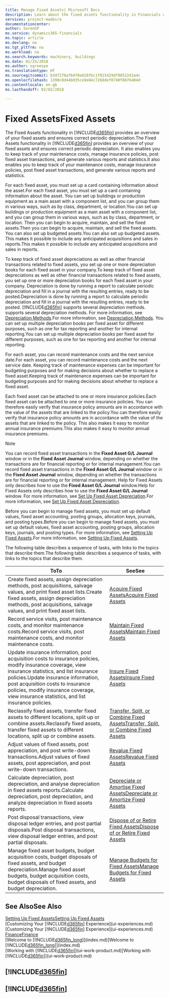 ```yaml
---
title: Manage Fixed Assets| Microsoft Docs
description: Learn about the fixed assets functionality in Financials and get an overview of how to work with fixed assets.
services: project-madeira
documentationcenter: 
author: SorenGP
ms.service: dynamics365-financials
ms.topic: article
ms.devlang: na
ms.tgt_pltfrm: na
ms.workload: na
ms.search.keywords: machinery, buildings
ms.date: 01/25/2018
ms.author: sgroespe
ms.translationtype: HT
ms.sourcegitcommit: b34f276a764f0e828fbc1f015429df9852242a4c
ms.openlocfilehash: 1398c8d44b035ce9e84c7268def8740f8876404d
ms.contentlocale: en-gb
ms.lasthandoff: 02/02/2018

---
```

# <a name="fixed-assets"></a><span data-ttu-id="dae9b-103">Fixed Assets</span><span class="sxs-lookup"><span data-stu-id="dae9b-103">Fixed Assets</span></span>
<span data-ttu-id="dae9b-104">The Fixed Assets functionality in [!INCLUDE[d365fin](includes/d365fin_md.md)] provides an overview of your fixed assets and ensures correct periodic depreciation.</span><span class="sxs-lookup"><span data-stu-id="dae9b-104">The Fixed Assets functionality in [!INCLUDE[d365fin](includes/d365fin_md.md)] provides an overview of your fixed assets and ensures correct periodic depreciation.</span></span> <span data-ttu-id="dae9b-105">It also enables you to keep track of your maintenance costs, manage insurance policies, post fixed asset transactions, and generate various reports and statistics.</span><span class="sxs-lookup"><span data-stu-id="dae9b-105">It also enables you to keep track of your maintenance costs, manage insurance policies, post fixed asset transactions, and generate various reports and statistics.</span></span>

<span data-ttu-id="dae9b-106">For each fixed asset, you must set up a card containing information about the asset.</span><span class="sxs-lookup"><span data-stu-id="dae9b-106">For each fixed asset, you must set up a card containing information about the asset.</span></span> <span data-ttu-id="dae9b-107">You can set up buildings or production equipment as a main asset with a component list, and you can group them in various ways, such as by class, department, or location.</span><span class="sxs-lookup"><span data-stu-id="dae9b-107">You can set up buildings or production equipment as a main asset with a component list, and you can group them in various ways, such as by class, department, or location.</span></span> <span data-ttu-id="dae9b-108">Then you can begin to acquire, maintain, and sell the fixed assets.</span><span class="sxs-lookup"><span data-stu-id="dae9b-108">Then you can begin to acquire, maintain, and sell the fixed assets.</span></span> <span data-ttu-id="dae9b-109">You can also set up budgeted assets.</span><span class="sxs-lookup"><span data-stu-id="dae9b-109">You can also set up budgeted assets.</span></span> <span data-ttu-id="dae9b-110">This makes it possible to include any anticipated acquisitions and sales in reports.</span><span class="sxs-lookup"><span data-stu-id="dae9b-110">This makes it possible to include any anticipated acquisitions and sales in reports.</span></span>

<span data-ttu-id="dae9b-111">To keep track of fixed asset depreciations as well as other financial transactions related to fixed assets, you set up one or more depreciation books for each fixed asset in your company.</span><span class="sxs-lookup"><span data-stu-id="dae9b-111">To keep track of fixed asset depreciations as well as other financial transactions related to fixed assets, you set up one or more depreciation books for each fixed asset in your company.</span></span> <span data-ttu-id="dae9b-112">Depreciation is done by running a report to calculate periodic depreciation and fill in a journal with the resulting entries, ready to be posted.</span><span class="sxs-lookup"><span data-stu-id="dae9b-112">Depreciation is done by running a report to calculate periodic depreciation and fill in a journal with the resulting entries, ready to be posted.</span></span> [!INCLUDE[d365fin](includes/d365fin_md.md)]<span data-ttu-id="dae9b-113"> supports several depreciation methods.</span><span class="sxs-lookup"><span data-stu-id="dae9b-113"> supports several depreciation methods.</span></span> <span data-ttu-id="dae9b-114">For more information, see [Depreciation Methods](fa-depreciation-methods.md).</span><span class="sxs-lookup"><span data-stu-id="dae9b-114">For more information, see [Depreciation Methods](fa-depreciation-methods.md).</span></span> <span data-ttu-id="dae9b-115">You can set up multiple depreciation books per fixed asset for different purposes, such as one for tax reporting and another for internal reporting.</span><span class="sxs-lookup"><span data-stu-id="dae9b-115">You can set up multiple depreciation books per fixed asset for different purposes, such as one for tax reporting and another for internal reporting.</span></span>

<span data-ttu-id="dae9b-116">For each asset, you can record maintenance costs and the next service date.</span><span class="sxs-lookup"><span data-stu-id="dae9b-116">For each asset, you can record maintenance costs and the next service date.</span></span> <span data-ttu-id="dae9b-117">Keeping track of maintenance expenses can be important for budgeting purposes and for making decisions about whether to replace a fixed asset.</span><span class="sxs-lookup"><span data-stu-id="dae9b-117">Keeping track of maintenance expenses can be important for budgeting purposes and for making decisions about whether to replace a fixed asset.</span></span>

<span data-ttu-id="dae9b-118">Each fixed asset can be attached to one or more insurance policies.</span><span class="sxs-lookup"><span data-stu-id="dae9b-118">Each fixed asset can be attached to one or more insurance policies.</span></span> <span data-ttu-id="dae9b-119">You can therefore easily verify that insurance policy amounts are in accordance with the value of the assets that are linked to the policy.</span><span class="sxs-lookup"><span data-stu-id="dae9b-119">You can therefore easily verify that insurance policy amounts are in accordance with the value of the assets that are linked to the policy.</span></span> <span data-ttu-id="dae9b-120">This also makes it easy to monitor annual insurance premiums.</span><span class="sxs-lookup"><span data-stu-id="dae9b-120">This also makes it easy to monitor annual insurance premiums.</span></span>

> [!NOTE]  
>   <span data-ttu-id="dae9b-121">You can record fixed asset transactions in the **Fixed Asset G/L Journal** window or in the **Fixed Asset Journal** window, depending on whether the transactions are for financial reporting or for internal management.</span><span class="sxs-lookup"><span data-stu-id="dae9b-121">You can record fixed asset transactions in the **Fixed Asset G/L Journal** window or in the **Fixed Asset Journal** window, depending on whether the transactions are for financial reporting or for internal management.</span></span> <span data-ttu-id="dae9b-122">Help for Fixed Assets only describes how to use the **Fixed Asset G/L Journal** window.</span><span class="sxs-lookup"><span data-stu-id="dae9b-122">Help for Fixed Assets only describes how to use the **Fixed Asset G/L Journal** window.</span></span> <span data-ttu-id="dae9b-123">For more information, see [Set Up Fixed Asset Depreciation](fa-how-setup-depreciation.md).</span><span class="sxs-lookup"><span data-stu-id="dae9b-123">For more information, see [Set Up Fixed Asset Depreciation](fa-how-setup-depreciation.md).</span></span>

<span data-ttu-id="dae9b-124">Before you can begin to manage fixed assets, you must set up default values, fixed asset accounting, posting groups, allocation keys, journals, and posting types.</span><span class="sxs-lookup"><span data-stu-id="dae9b-124">Before you can begin to manage fixed assets, you must set up default values, fixed asset accounting, posting groups, allocation keys, journals, and posting types.</span></span> <span data-ttu-id="dae9b-125">For more information, see [Setting Up Fixed Assets](fa-setup.md).</span><span class="sxs-lookup"><span data-stu-id="dae9b-125">For more information, see [Setting Up Fixed Assets](fa-setup.md).</span></span>

<span data-ttu-id="dae9b-126">The following table describes a sequence of tasks, with links to the topics that describe them.</span><span class="sxs-lookup"><span data-stu-id="dae9b-126">The following table describes a sequence of tasks, with links to the topics that describe them.</span></span>

| <span data-ttu-id="dae9b-127">To</span><span class="sxs-lookup"><span data-stu-id="dae9b-127">To</span></span> | <span data-ttu-id="dae9b-128">See</span><span class="sxs-lookup"><span data-stu-id="dae9b-128">See</span></span> |
| --- | --- |
| <span data-ttu-id="dae9b-129">Create fixed assets, assign depreciation methods, post acquisitions, salvage values, and print fixed asset lists.</span><span class="sxs-lookup"><span data-stu-id="dae9b-129">Create fixed assets, assign depreciation methods, post acquisitions, salvage values, and print fixed asset lists.</span></span> |[<span data-ttu-id="dae9b-130">Acquire Fixed Assets</span><span class="sxs-lookup"><span data-stu-id="dae9b-130">Acquire Fixed Assets</span></span>](fa-how-acquire.md) |
| <span data-ttu-id="dae9b-131">Record service visits, post maintenance costs, and monitor maintenance costs.</span><span class="sxs-lookup"><span data-stu-id="dae9b-131">Record service visits, post maintenance costs, and monitor maintenance costs.</span></span> |[<span data-ttu-id="dae9b-132">Maintain Fixed Assets</span><span class="sxs-lookup"><span data-stu-id="dae9b-132">Maintain Fixed Assets</span></span>](fa-how-maintain.md) |
| <span data-ttu-id="dae9b-133">Update insurance information, post acquisition costs to insurance policies, modify insurance coverage, view insurance statistics, and list insurance policies.</span><span class="sxs-lookup"><span data-stu-id="dae9b-133">Update insurance information, post acquisition costs to insurance policies, modify insurance coverage, view insurance statistics, and list insurance policies.</span></span> |[<span data-ttu-id="dae9b-134">Insure Fixed Assets</span><span class="sxs-lookup"><span data-stu-id="dae9b-134">Insure Fixed Assets</span></span>](fa-how-insure.md) |
| <span data-ttu-id="dae9b-135">Reclassify fixed assets, transfer fixed assets to different locations, split up or combine assets.</span><span class="sxs-lookup"><span data-stu-id="dae9b-135">Reclassify fixed assets, transfer fixed assets to different locations, split up or combine assets.</span></span> |[<span data-ttu-id="dae9b-136">Transfer, Split, or Combine Fixed Assets</span><span class="sxs-lookup"><span data-stu-id="dae9b-136">Transfer, Split, or Combine Fixed Assets</span></span>](fa-how-trans-split-combine.md) |
| <span data-ttu-id="dae9b-137">Adjust values of fixed assets, post appreciation, and post write-down transactions.</span><span class="sxs-lookup"><span data-stu-id="dae9b-137">Adjust values of fixed assets, post appreciation, and post write-down transactions.</span></span> |[<span data-ttu-id="dae9b-138">Revalue Fixed Assets</span><span class="sxs-lookup"><span data-stu-id="dae9b-138">Revalue Fixed Assets</span></span>](fa-how-revalue.md) |
| <span data-ttu-id="dae9b-139">Calculate depreciation, post depreciation, and analyse depreciation in fixed assets reports.</span><span class="sxs-lookup"><span data-stu-id="dae9b-139">Calculate depreciation, post depreciation, and  analyze depreciation in fixed assets reports.</span></span> |[<span data-ttu-id="dae9b-140">Depreciate or Amortise Fixed Assets</span><span class="sxs-lookup"><span data-stu-id="dae9b-140">Depreciate or Amortize Fixed Assets</span></span>](fa-how-depreciate-amortize.md) |
| <span data-ttu-id="dae9b-141">Post disposal transactions, view disposal ledger entries, and post partial disposals.</span><span class="sxs-lookup"><span data-stu-id="dae9b-141">Post disposal transactions, view disposal ledger entries, and post partial disposals.</span></span> |[<span data-ttu-id="dae9b-142">Dispose of or Retire Fixed Assets</span><span class="sxs-lookup"><span data-stu-id="dae9b-142">Dispose of or Retire Fixed Assets</span></span>](fa-how-dispose-retire.md) |
| <span data-ttu-id="dae9b-143">Manage fixed asset budgets, budget acquisition costs, budget disposals of fixed assets, and budget depreciation.</span><span class="sxs-lookup"><span data-stu-id="dae9b-143">Manage fixed asset budgets, budget acquisition costs, budget disposals of fixed assets, and budget depreciation.</span></span> |[<span data-ttu-id="dae9b-144">Manage Budgets for Fixed Assets</span><span class="sxs-lookup"><span data-stu-id="dae9b-144">Manage Budgets for Fixed Assets</span></span>](fa-how-manage-budgets.md) |

## <a name="see-also"></a><span data-ttu-id="dae9b-145">See Also</span><span class="sxs-lookup"><span data-stu-id="dae9b-145">See Also</span></span>
[<span data-ttu-id="dae9b-146">Setting Up Fixed Assets</span><span class="sxs-lookup"><span data-stu-id="dae9b-146">Setting Up Fixed Assets</span></span>](fa-setup.md)  
<span data-ttu-id="dae9b-147">[Customizing Your [!INCLUDE[d365fin](includes/d365fin_md.md)] Experience](ui-experiences.md)</span><span class="sxs-lookup"><span data-stu-id="dae9b-147">[Customizing Your [!INCLUDE[d365fin](includes/d365fin_md.md)] Experience](ui-experiences.md)</span></span>  
[<span data-ttu-id="dae9b-148">Finance</span><span class="sxs-lookup"><span data-stu-id="dae9b-148">Finance</span></span>](finance.md)  
<span data-ttu-id="dae9b-149">[Welcome to [!INCLUDE[d365fin_long](includes/d365fin_long_md.md)]](index.md)</span><span class="sxs-lookup"><span data-stu-id="dae9b-149">[Welcome to [!INCLUDE[d365fin_long](includes/d365fin_long_md.md)]](index.md)</span></span>  
<span data-ttu-id="dae9b-150">[Working with [!INCLUDE[d365fin](includes/d365fin_md.md)]](ui-work-product.md)</span><span class="sxs-lookup"><span data-stu-id="dae9b-150">[Working with [!INCLUDE[d365fin](includes/d365fin_md.md)]](ui-work-product.md)</span></span>

## [!INCLUDE[d365fin](includes/free_trial_md.md)]  
## [!INCLUDE[d365fin](includes/training_link_md.md)]

